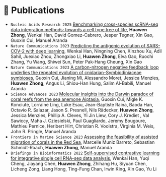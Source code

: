 # 📝 Publications 
- `Nucleic Acids Research 2025` [Benchmarking cross-species scRNA-seq data integration methods: towards a cell type tree of life](https://academic.oup.com/nar/article/53/1/gkae1316/7945393), **Huawen Zhong**, Wenkai Han, David Gomez-Cabrero, Jesper Tegner, Xin Gao, Guoxin Cui, Manuel Aranda 
- `Nature Communications 2023` [Predicting the antigenic evolution of SARS-COV-2 with deep learning](https://www.nature.com/articles/s41467-023-39199-6), Wenkai Han, Ningning Chen, Xinzhou Xu, Adil Sahil, Juexiao Zhou, Zhongxiao Li, **Huawen Zhong**, Elva Gao, Ruochi Zhang, Yu Wang, Shiwei Sun, Peter Pak-Hang Cheung, Xin Gao
- `Nature Communications 2023` [A carbon-nitrogen negative feedback loop underlies the repeated evolution of cnidarian–Symbiodiniaceae symbioses](https://www.nature.com/articles/s41467-023-42582-y), Guoxin Cui, Jianing Mi, Alessandro Moret, Jessica Menzies, **Huawen Zhong**, Angus Li, Shiou-Han Hung, Salim Al-Babili, Manuel Aranda  
- `Science Advances 2023` [Molecular insights into the Darwin paradox of coral reefs from the sea anemone Aiptasia](https://www.science.org/doi/10.1126/sciadv.adf7108), Guoxin Cui, Migle K. Konciute, Lorraine Ling, Luke Esau, Jean-Baptiste Raina, Baoda Han, Octavio R. Salazar, Jason S. Presnell, Nils Rädecker, **Huawen Zhong**, Jessica Menzies, Phillip A. Cleves, Yi Jin Liew, Cory J. Krediet , Val Sawiccy, Maha J. Cziesielski, Paul Guagliardo, Jeremy Bougoure, Mathieu Pernice, Heribert Hirt, Christian R. Voolstra, Virginia M. Weis, John R. Pringle, Manuel Aranda
- `Frontiers in Marine Science 2023` [Assessing the feasibility of assisted migration of corals in the Red Sea](https://www.frontiersin.org/journals/marine-science/articles/10.3389/fmars.2023.1181456/full), Marcelle Muniz Barreto, Sebastian Schmidt-Roach, **Huawen Zhong**, Manuel Aranda
- `Briefings in Bioinformatics 2022` [Self-supervised contrastive learning for integrative single cell RNA-seq data analysis](https://academic.oup.com/bib/article/23/5/bbac377/6695268), Wenkai Han, Yuqi Cheng, Jiayang Chen, **Huawen Zhong**, Zhihang Hu, Siyuan Chen, Licheng Zong, Liang Hong, Ting-Fung Chan, Irwin King, Xin Gao, Yu Li

